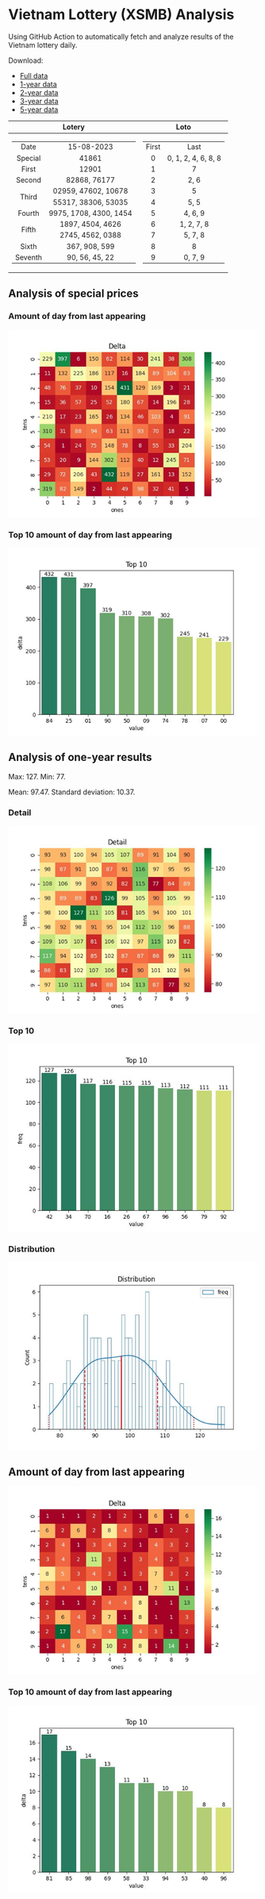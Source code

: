 # Vietnam Lottery (XSMB) Analysis

Using GitHub Action to automatically fetch and analyze results of the Vietnam lottery daily.

Download:

* [Full data](https://raw.githubusercontent.com/khiemdoan/vietnam-lottery-xsmb-analysis/main/results/xsmb.csv)
* [1-year data](https://raw.githubusercontent.com/khiemdoan/vietnam-lottery-xsmb-analysis/main/results/xsmb_1_year.csv)
* [2-year data](https://raw.githubusercontent.com/khiemdoan/vietnam-lottery-xsmb-analysis/main/results/xsmb_2_year.csv)
* [3-year data](https://raw.githubusercontent.com/khiemdoan/vietnam-lottery-xsmb-analysis/main/results/xsmb_3_year.csv)
* [5-year data](https://raw.githubusercontent.com/khiemdoan/vietnam-lottery-xsmb-analysis/main/results/xsmb_5_year.csv)

| Lotery      | Loto |
| :-----------: | :-----------: |
| <table><tr><td>Date</td><td>15-08-2023</td></tr><tr><td>Special</td><td>41861</td></tr><tr><td>First</td><td>12901</td></tr><tr><td>Second</td><td>82868, 76177</td></tr><tr><td rowspan="2">Third</td><td>02959, 47602, 10678</td></tr><tr><td>55317, 38306, 53035</td></tr><tr><td>Fourth</td><td>9975, 1708, 4300, 1454</td></tr><tr><td rowspan="2">Fifth</td><td>1897, 4504, 4626</td></tr><tr><td>2745, 4562, 0388</td></tr><tr><td>Sixth</td><td>367, 908, 599</td></tr><tr><td>Seventh</td><td>90, 56, 45, 22</td></tr></table> | <table><tr><td>First</td><td>Last</td></tr><tr><td>0</td><td>0, 1, 2, 4, 6, 8, 8</td></tr><tr><td>1</td><td>7</td></tr><tr><td>2</td><td>2, 6</td></tr><tr><td>3</td><td>5</td></tr><tr><td>4</td><td>5, 5</td></tr><tr><td>5</td><td>4, 6, 9</td></tr><tr><td>6</td><td>1, 2, 7, 8</td></tr><tr><td>7</td><td>5, 7, 8</td></tr><tr><td>8</td><td>8</td></tr><tr><td>9</td><td>0, 7, 9</td></tr></table> |


<h2>Analysis of special prices</h2>

<h3>Amount of day from last appearing</h3>

![Delta](images/special_delta.jpg)

<h3>Top 10 amount of day from last appearing</h3>

![Delta top 10](images/special_delta_top_10.jpg)

<h2>Analysis of one-year results</h2>

Max: 127. Min: 77.

Mean: 97.47. Standard deviation: 10.37.

<h3>Detail</h3>

![Detail](images/heatmap.jpg)

<h3>Top 10</h3>

![Top 10](images/top-10.jpg)

<h3>Distribution</h3>

![Distribution](images/distribution.jpg)

<h2>Amount of day from last appearing</h2>

![Delta](images/delta.jpg)

<h3>Top 10 amount of day from last appearing</h3>

![Delta top 10](images/delta_top_10.jpg)
